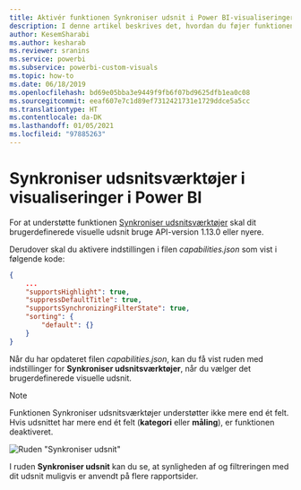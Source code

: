 ```yaml
---
title: Aktivér funktionen Synkroniser udsnit i Power BI-visualiseringer i en integreret Power BI-analyse for at få bedre integreret BI-indsigt
description: I denne artikel beskrives det, hvordan du føjer funktionen Synkroniser udsnitsværktøjer til visualiseringer i Power BI. Aktivér bedre integreret BI-indsigt ved hjælp af Power BI-integreret analyse.
author: KesemSharabi
ms.author: kesharab
ms.reviewer: sranins
ms.service: powerbi
ms.subservice: powerbi-custom-visuals
ms.topic: how-to
ms.date: 06/18/2019
ms.openlocfilehash: bd69e05bba3e9449f9fb6f07bd9625dfb1ea0c08
ms.sourcegitcommit: eeaf607e7c1d89ef7312421731e1729ddce5a5cc
ms.translationtype: HT
ms.contentlocale: da-DK
ms.lasthandoff: 01/05/2021
ms.locfileid: "97885263"
---
```

# <a name="sync-slicers-in-power-bi-visuals"></a>Synkroniser udsnitsværktøjer i visualiseringer i Power BI

For at understøtte funktionen [Synkroniser udsnitsværktøjer](../../visuals/power-bi-visualization-slicers.md) skal dit brugerdefinerede visuelle udsnit bruge API-version 1.13.0 eller nyere.

Derudover skal du aktivere indstillingen i filen *capabilities.json* som vist i følgende kode:

```json
{
    ...
    "supportsHighlight": true,
    "suppressDefaultTitle": true,
    "supportsSynchronizingFilterState": true,
    "sorting": {
        "default": {}
    }
}
```

Når du har opdateret filen *capabilities.json*, kan du få vist ruden med indstillinger for **Synkroniser udsnitsværktøjer**, når du vælger det brugerdefinerede visuelle udsnit.

> [!NOTE]
> Funktionen Synkroniser udsnitsværktøjer understøtter ikke mere end ét felt. Hvis udsnittet har mere end ét felt (**kategori** eller **måling**), er funktionen deaktiveret.

![Ruden "Synkroniser udsnit"](media/enable-sync-slicers/sync-slicers-panel.png)

I ruden **Synkroniser udsnit** kan du se, at synligheden af og filtreringen med dit udsnit muligvis er anvendt på flere rapportsider.